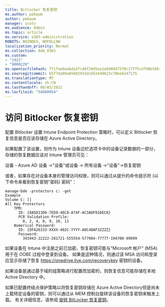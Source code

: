 ```yaml
---
title: Bitlocker 恢复密钥
ms.author: pebaum
author: pebaum
manager: scotv
ms.audience: Admin
ms.topic: article
ms.service: o365-administration
ROBOTS: NOINDEX, NOFOLLOW
localization_priority: Normal
ms.collection: Adm_O365
ms.custom:
- "1922"
- "9000220"
ms.openlocfilehash: f71fae0aabda3fc48f20d5ea1e6909475f0c17ff5cdf98b58b1403bd2e291c19
ms.sourcegitcommit: b5f7da89a650d2915dc652449623c78be6247175
ms.translationtype: MT
ms.contentlocale: zh-CN
ms.lasthandoff: 08/05/2021
ms.locfileid: "54060054"
---
```

# <a name="accessing-bitlocker-recovery-keys"></a>访问 Bitlocker 恢复密钥

配置 Bitlocker 设置 Intune Endpoint Protection 策略时，可以定义 Bitlocker 恢复信息是否应该存储在 Azure Active Directory。

如果配置了该设置，则作为 Intune 设备边栏选项卡中的设备记录数据的一部分，存储的恢复数据应该对 Intune 管理员可见：

设备 - Azure AD 设备 ->"设备"或设备 -> 所有设备 ->"设备"->恢复密钥

或者，如果存在对设备本身的管理访问权限，则可以通过从提升的命令提示符 (以下命令来看到恢复密钥"密码) 密码"：

```
manage-bde -protectors c: -get
Example
Volume C: []
All Key Protectors
    TPM:
      ID: {8A5D13D6-7ED9-46C8-A74F-AC3ADF016EC8}
      PCR Validation Profile:
        0, 2, 4, 8, 9, 10, 11
    Numerical Password:
      ID: {DFA26333-XXXX-402C-YYYY-A8C40AF3ZZZZ}
      Password:
        393943-22222-281721-555554-577984-77777-194700-99999
```
如果设备在 Intune 中注册之前已加密，恢复密钥可能与"Microsoft 帐户" (MSA) 用于在 OOBE 过程中登录到设备。 如果是这种情况，则通过该 MSA 访问和登录应显示存储了恢复  https://onedrive.live.com/recoverykey 密钥的设备。
 
如果设备是通过基于域的组策略进行配置而加密的，则恢复信息可能存储在本地 Active Directory 中。

如果已配置终结点保护策略以将恢复密钥存储在 Azure Active Directory但是尚未上载特定设备的密钥，则可以通过从 MEM 控制台旋转该设备的恢复密钥来触发上载。 有关详细信息，请参阅 [旋转 BitLocker 恢复密钥](https://docs.microsoft.com/mem/intune/protect/encrypt-devices#view-details-for-recovery-keys)。

